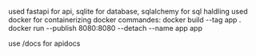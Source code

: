 used fastapi for api, sqlite for database, sqlalchemy for sql haldling
used docker for containerizing
docker commandes:
docker build --tag app .
docker run --publish 8080:8080 --detach --name app app

use /docs for apidocs